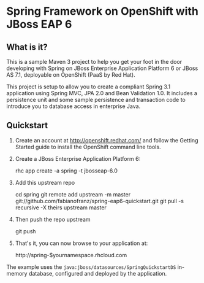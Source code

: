 Spring Framework on OpenShift with JBoss EAP 6
==============================================

What is it?
-----------

This is a sample Maven 3 project to help you get your foot in the door developing with Spring on JBoss Enterprise Application Platform 6 or JBoss AS 7.1, deployable on OpenShift (PaaS by Red Hat).

This project is setup to allow you to create a compliant Spring 3.1 application using Spring MVC, JPA 2.0 and Bean Validation 1.0. It includes a persistence unit and some sample persistence and transaction code to introduce you to database access in enterprise Java. 

Quickstart
----------

1) Create an account at http://openshift.redhat.com/ and follow the Getting Started guide to install the OpenShift command line tools.

2) Create a JBoss Enterprise Application Platform 6:

    rhc app create -a spring -t jbosseap-6.0

3) Add this upstream repo

    cd spring
    git remote add upstream -m master git://github.com/fabianofranz/spring-eap6-quickstart.git
    git pull -s recursive -X theirs upstream master

4) Then push the repo upstream

    git push

5) That's it, you can now browse to your application at:

    http://spring-$yournamespace.rhcloud.com


The example uses the `java:jboss/datasources/SpringQuickstartDS` in-memory database, configured and deployed by the application.

